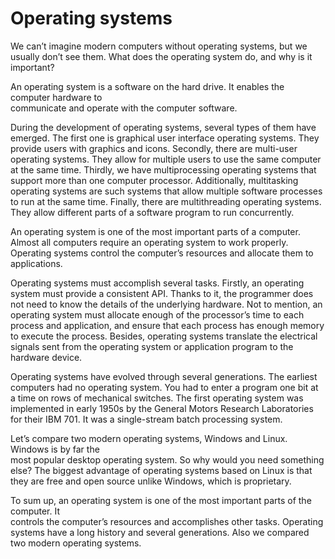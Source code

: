 # Operating systems
We can’t imagine modern computers without operating systems, but we usually don’t see them. What does the operating system do, and why is it important?

An operating system is a software on the hard drive. It enables the computer hardware to  
communicate and operate with the computer software.

During the development of operating systems, several types of them have emerged. The first one is graphical user interface operating systems. They provide users with graphics and icons. Secondly, there are multi-user operating systems. They allow for multiple users to use the same computer at the same time. Thirdly, we have multiprocessing operating systems that support more than one computer processor. Additionally, multitasking operating systems are such systems that allow multiple software processes to run at the same time. Finally, there are multithreading operating systems. They allow different parts of a software program to run concurrently.

An operating system is one of the most important parts of a computer. Almost all computers require an operating system to work properly. Operating systems control the computer’s resources and allocate them to applications.

Operating systems must accomplish several tasks. Firstly, an operating system must provide a consistent API. Thanks to it, the programmer does not need to know the details of the underlying hardware. Not to mention, an operating system must allocate enough of the processor’s time to each process and application, and ensure that each process has enough memory to execute the process. Besides, operating systems translate the electrical signals sent from the operating system or application program to the hardware device.

Operating systems have evolved through several generations. The earliest computers had no operating system. You had to enter a program one bit at a time on rows of mechanical switches. The first operating system was implemented in early 1950s by the General Motors Research Laboratories for their IBM 701. It was a single-stream batch processing system.

Let’s compare two modern operating systems, Windows and Linux. Windows is by far the  
most popular desktop operating system. So why would you need something else? The biggest advantage of operating systems based on Linux is that they are free and open source unlike Windows, which is proprietary.

To sum up, an operating system is one of the most important parts of the computer. It  
controls the computer’s resources and accomplishes other tasks. Operating systems have a long history and several generations. Also we compared two modern operating systems.